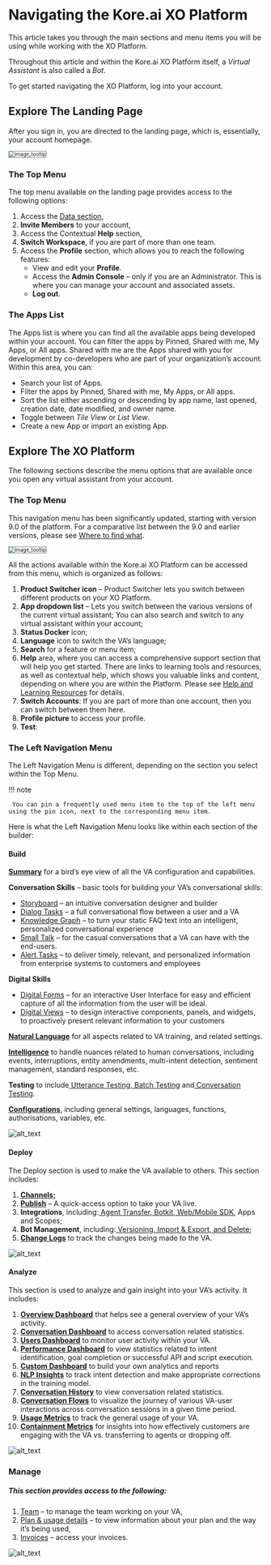 
# Navigating the Kore.ai XO Platform

This article takes you through the main sections and menu items you will be using while working with the XO Platform.

Throughout this article and within the Kore.ai XO Platform itself, a _Virtual Assistant_ is also called a _Bot_.

To get started navigating the XO Platform, log into your account.

## Explore The Landing Page

After you sign in, you are directed to the landing page, which is, essentially, your account homepage.

 <img src="../images/ntp(1).png" alt="image_tooltip" title="image_tooltip" style="border: 1px solid gray; zoom:70%;">

### The Top Menu

The top menu available on the landing page provides access to the following options:

1. Access the [Data section](https://developer.kore.ai/docs/bots/advanced-topics/data-as-a-service/),
2. **Invite Members** to your account,
3. Access the Contextual **Help** section,
4. **Switch Workspace**, if you are part of more than one team.
5. Access the **Profile** section, which allows you to reach the following features:
    * View and edit your **Profile**.
    * Access the **Admin Console** – only if you are an Administrator. This is where you can manage your account and associated assets.
    * **Log out**.

### The Apps List
The Apps list is where you can find all the available apps being developed within your account. You can filter the apps by Pinned, Shared with me, My Apps, or All apps. Shared with me are the Apps shared with you for development by co-developers who are part of your organization’s account.
Within this area, you can:

* Search your list of Apps.
* Filter the apps by Pinned, Shared with me, My Apps, or All apps.
* Sort the list either ascending or descending by app name, last opened, creation date, date modified, and owner name.
* Toggle between _Tile View_ or _List View_.
* Create a new App or import an existing App.

## Explore The XO Platform 

The following sections describe the menu options that are available once you open any virtual assistant from your account.


### The Top Menu

This navigation menu has been significantly updated, starting with version 9.0 of the platform. For a comparative list between the 9.0 and earlier versions, please see [Where to find what](href="https://developer.kore.ai/docs/bots/chatbot-overview/where-to-find-what/).

<img src="../images/ntp(5).png" alt="image_tooltip" title="image_tooltip" style="border: 1px solid gray; zoom:70%;">

All the actions available within the Kore.ai XO Platform can be accessed from this menu, which is organized as follows:

1. **Product Switcher icon** –  Product Switcher lets you switch between different products on your XO Platform.
2. **App dropdown list** – Lets you switch between the various versions of the current virtual assistant; You can also search and switch to any virtual assistant within your account;
3. **Status Docker** icon;
4. **Language** icon to switch the VA’s language;
5. **Search** for a feature or menu item;
6. **Help** area, where you can access a comprehensive support section that will help you get started. There are links to learning tools and resources, as well as contextual help, which shows you valuable links and content, depending on where you are within the Platform. Please see [Help and Learning Resources](https://developer.kore.ai/docs/bots/chatbot-overview/help/) for details.
7. **Switch Accounts**: If you are part of more than one account, then you can switch between them here.
8. **Profile picture** to access your profile.
9. **Test**: 

 


### The Left Navigation Menu

The Left Navigation Menu is different, depending on the section you select within the Top Menu. 

!!! note

     You can pin a frequently used menu item to the top of the left menu using the pin icon, next to the corresponding menu item.



 

Here is what the Left Navigation Menu looks like within each section of the builder:


#### **Build**

**[Summary](https://developer.kore.ai/docs/bots/analyzing-your-bot/dashboard/#Bot_Summary)** for a bird’s eye view of all the VA configuration and capabilities.

**Conversation Skills** – basic tools for building your VA’s conversational skills:



* [Storyboard](https://developer.kore.ai/docs/bots/bot-builder-tool/bot-creation/storyboard/) – an intuitive conversation designer and builder
* [Dialog Tasks](https://developer.kore.ai/docs/bots/bot-builder-tool/dialog-task/dialog-tasks/) – a full conversational flow between a user and a VA
* [Knowledge Graph](https://developer.kore.ai/docs/bots/bot-builder-tool/knowledge-task/knowledge-ontology/) – to turn your static FAQ text into an intelligent, personalized conversational experience
* [Small Talk](https://developer.kore.ai/docs/bots/bot-builder-tool/small-talk/) – for the casual conversations that a VA can have with the end-users.
* [Alert Tasks](https://developer.kore.ai/docs/bots/bot-builder-tool/alert/notification-tasks/) – to deliver timely, relevant, and personalized information from enterprise systems to customers and employees

**Digital Skills**



* [Digital Forms](https://developer.kore.ai/docs/bots/bot-builder-tool/ui-forms/) – for an interactive User Interface for easy and efficient capture of all the information from the user will be ideal.
* [Digital Views](https://developer.kore.ai/docs/bots/bot-builder-tool/digital-views/)  – to design interactive components, panels, and widgets, to proactively present relevant information to your customers

**[Natural Language](https://developer.kore.ai/docs/bots/nlp/optimizing-bots/)** for all aspects related to VA training, and related settings. 

**[Intelligence](https://developer.kore.ai/docs/bots/bot-intelligence/bot-intelligence/)** to handle nuances related to human conversations, including events, interruptions,  entity amendments, multi-intent detection, sentiment management, standard responses, etc.

**Testing** to include[ Utterance Testing](https://developer.kore.ai/docs/bots/test-your-bot/testing-your-bot-with-nlp/),[ Batch Testing](https://developer.kore.ai/docs/bots/test-your-bot/batch-testing/batch-testing/) and[ Conversation Testing](https://developer.kore.ai/docs/bots/test-your-bot/conversation-testing/).

**[Configurations](https://developer.kore.ai/docs/bots/bot-settings/general-settings/)**, including general settings, languages, functions, authorisations, variables, etc. 




![alt_text](images/ntp(6).png "image_tooltip")



#### **Deploy**

The Deploy section is used to make the VA available to others. This section includes:



1. **[Channels; ](https://developer.kore.ai/docs/bots/channel-enablement/adding-channels-to-your-bot/)**
2. **[Publish](https://developer.kore.ai/docs/bots/publish/publishing-bot/)** – A quick-access option to take your VA live.
3. **Integrations**, including:[ Agent Transfer](https://developer.kore.ai/docs/bots/how-tos/how-to-configure-agent-transfer/),[ Botkit](https://developer.kore.ai/docs/bots/sdks/using-the-botkit-sdk/),[ Web/Mobile SDK](https://developer.kore.ai/docs/bots/sdks/kore-ai-web-sdk-tutorial/), Apps and Scopes;
4. **Bot Management**, including:[ Versioning, Import & Export, and Delete](https://developer.kore.ai/docs/bots/bot-settings/bot-management/bot-management-2/);
5. **[Change Logs](https://developer.kore.ai/docs/process-apps/settings/change-logs/)** to track the changes being made to the VA.



![alt_text](images/ntp(2).png "image_tooltip")



#### **Analyze**

This section is used to analyze and gain insight into your VA’s activity. It includes:



1. **[Overview Dashboard](https://developer.kore.ai/docs/bots/analyzing-your-bot/overview-dashboard/)** that helps see a general overview of your VA’s activity.
2. **[Conversation Dashboard](https://developer.kore.ai/docs/bots/analyzing-your-bot/conversations-dashboard/)** to access conversation related statistics.
3. **[Users Dashboard](https://developer.kore.ai/docs/bots/analyzing-your-bot/users-dashboard/)** to monitor user activity within your VA.
4. **[Performance Dashboard](https://developer.kore.ai/docs/bots/analyzing-your-bot/performance-dashboard/)** to view statistics related to intent identification, goal completion or successful API and script execution.
5. **[Custom Dashboard](https://developer.kore.ai/docs/bots/analyzing-your-bot/custom-dashboard/)** to build your own analytics and reports
6. **[NLP Insights](https://developer.kore.ai/docs/bots/analyzing-your-bot/bot-analysis/)** to track intent detection and make appropriate corrections in the training model.
7. **[Conversation History](https://developer.kore.ai/docs/bots/analyzing-your-bot/conversation-history-dashboard/)** to view conversation related statistics.
8. **[Conversation Flows](https://developer.kore.ai/docs/bots/analyzing-your-bot/conversation-flow/)** to visualize the journey of various VA-user interactions across conversation sessions in a given time period.
9. **[Usage Metrics](https://developer.kore.ai/docs/bots/analyzing-your-bot/dashboard/#Usage_Metrics)** to track the general usage of your VA. 
10. **[Containment Metrics](https://developer.kore.ai/docs/bots/analyzing-your-bot/dashboard/#Containment_Metrics)** for insights into how effectively customers are engaging with the VA vs. transferring to agents or dropping off.



![alt_text](images/ntp(3).png "image_tooltip")



### Manage


##### This section provides access to the following:



1. [Team](https://developer.kore.ai/docs/bots/advanced-topics/collaborative-development/sharing-bots-for-development/) </span>– to manage the team working on your VA,
2. [Plan & usage details](https://developer.kore.ai/docs/bots/bot-settings/plan-usage/plans-overview/) – to view information about your plan and the way it’s being used,
3. [Invoices](https://developer.kore.ai/docs/bots/bot-settings/plan-usage/invoices/) – access your invoices.





![alt_text](images/ntp(4).png "image_tooltip")

